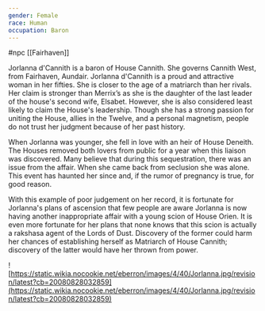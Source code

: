 ```yaml
---
gender: Female
race: Human
occupation: Baron
---
```

 #npc [[Fairhaven]]

Jorlanna d'Cannith is a baron of House Cannith. She governs Cannith West, from Fairhaven, Aundair. Jorlanna d'Cannith is a proud and attractive woman in her fifties. She is closer to the age of a matriarch than her rivals. Her claim is stronger than Merrix’s as she is the daughter of the last leader of the house's second wife, Elsabet. However, she is also considered least likely to claim the House's leadership. Though she has a strong passion for uniting the House, allies in the Twelve, and a personal magnetism, people do not trust her judgment because of her past history.

When Jorlanna was younger, she fell in love with an heir of House Deneith. The Houses removed both lovers from public for a year when this liaison was discovered. Many believe that during this sequestration, there was an issue from the affair. When she came back from seclusion she was alone. This event has haunted her since and, if the rumor of pregnancy is true, for good reason.

With this example of poor judgement on her record, it is fortunate for Jorlanna's plans of ascension that few people are aware Jorlanna is now having another inappropriate affair with a young scion of House Orien. It is even more fortunate for her plans that none knows that this scion is actually a rakshasa agent of the Lords of Dust. Discovery of the former could harm her chances of establishing herself as Matriarch of House Cannith; discovery of the latter would have her thrown from power.

![https://static.wikia.nocookie.net/eberron/images/4/40/Jorlanna.jpg/revision/latest?cb=20080828032859](https://static.wikia.nocookie.net/eberron/images/4/40/Jorlanna.jpg/revision/latest?cb=20080828032859)
